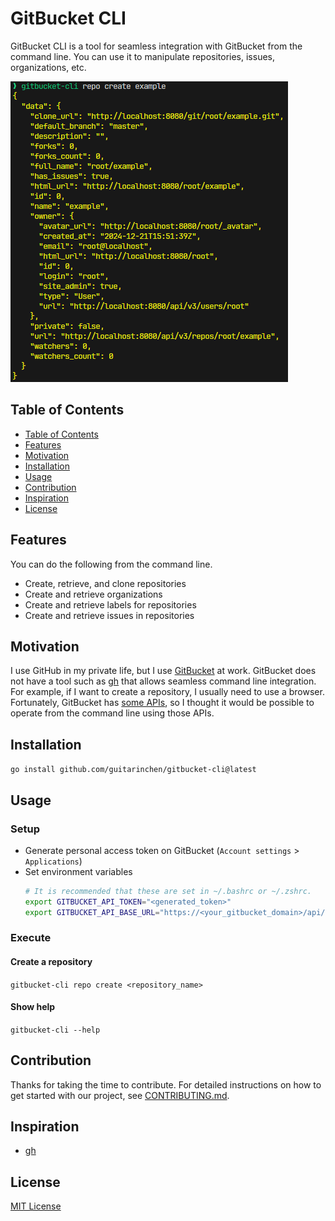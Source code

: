 # GitBucket CLI

GitBucket CLI is a tool for seamless integration with GitBucket from the command line. You can use it to manipulate repositories, issues, organizations, etc.

![screenshot of repo create](./.github/assets/screenshot_of_repo_create.png)

## Table of Contents

- [Table of Contents](#table-of-contents)
- [Features](#features)
- [Motivation](#motivation)
- [Installation](#installation)
- [Usage](#usage)
- [Contribution](#contribution)
- [Inspiration](#inspiration)
- [License](#license)

## Features

You can do the following from the command line.

* Create, retrieve, and clone repositories
* Create and retrieve organizations
* Create and retrieve labels for repositories
* Create and retrieve issues in repositories

## Motivation

I use GitHub in my private life, but I use [GitBucket](https://github.com/gitbucket/gitbucket) at work. GitBucket does not have a tool such as [gh](https://github.com/cli/cli) that allows seamless command line integration. For example, if I want to create a repository, I usually need to use a browser. Fortunately, GitBucket has [some APIs](https://github.com/gitbucket/gitbucket/wiki/API-WebHook), so I thought it would be possible to operate from the command line using those APIs.

## Installation

`go install github.com/guitarinchen/gitbucket-cli@latest`

## Usage

### Setup

- Generate personal access token on GitBucket (`Account settings` > `Applications`)
- Set environment variables
  ```sh
  # It is recommended that these are set in ~/.bashrc or ~/.zshrc.
  export GITBUCKET_API_TOKEN="<generated_token>"
  export GITBUCKET_API_BASE_URL="https://<your_gitbucket_domain>/api/v3"
  ```

### Execute

#### Create a repository

`gitbucket-cli repo create <repository_name>`

#### Show help

`gitbucket-cli --help`

## Contribution

Thanks for taking the time to contribute. For detailed instructions on how to get started with our project, see [CONTRIBUTING.md](./.github/CONTRIBUTING.md).

## Inspiration

* [gh](https://github.com/cli/cli)

## License

[MIT License](./LICENSE)
